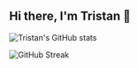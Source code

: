 ## Hi there, I'm Tristan 👋

![Tristan's GitHub stats](https://github-readme-stats.vercel.app/api?username=your-username&show_icons=true&theme=radical)

![GitHub Streak](https://github-readme-streak-stats.herokuapp.com/?user=your-username&theme=radical)

<!--
**tkdevops-commit/tkdevops-commit** is a ✨ _special_ ✨ repository because its `README.md` (this file) appears on your GitHub profile.

Here are some ideas to get you started:

- 🔭 I’m currently working on ...
- 🌱 I’m currently learning ...
- 👯 I’m looking to collaborate on ...
- 🤔 I’m looking for help with ...
- 💬 Ask me about ...
- 📫 How to reach me: ...
- 😄 Pronouns: ...
- ⚡ Fun fact: ...
-->
